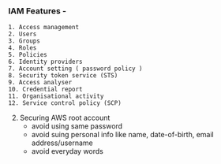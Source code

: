 ### IAM Features - 
    1. Access management 
    2. Users 
    3. Groups 
    4. Roles 
    5. Policies 
    6. Identity providers 
    7. Account setting ( password policy ) 
    8. Security token service (STS) 
    9. Access analyser 
    10. Credential report 
    11. Organisational activity 
    12. Service control policy (SCP) 
2. Securing AWS root account 
    - avoid using same password 
    - avoid suing personal info like name, date-of-birth, email address/username
    - avoid everyday words 
